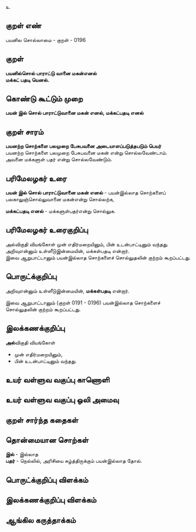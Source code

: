 உ

## குறள் எண் 

பயனில சொல்லாமை - குறள் - 0196  

## குறள் 

**பயனில்சொல் பாராட்டு வானை மகன்எனல்  
மக்கட் பதடி யெனல்.** 

## கொண்டு கூட்டும் முறை

**பயன் இல் சொல் பாராட்டுவானை மகன் எனல், மக்கட்பதடி எனல்**

## குறள் சாரம் 

**பயனற்ற சொற்களை பலமுறை பேசுபவனை அடையாளப்படுத்தபடும் பெயர்**  
பயனற்ற சொற்களை பலமுறை பேசுபவனை மகன் என்று சொல்லவேண்டாம்.  
அவனை மக்களுள் பதர் என்று சொல்லவேண்டும்.  

## பரிமேலழகர் உரை

**பயன் இல் சொல் பாராட்டுவானை மகன் எனல்** - பயன்இல்லாத சொற்களைப் பலகாலுஞ்சொல்லுவானை மகன்என்று சொல்லற்க,  

**மக்கட்பதடி எனல்** - மக்களுள்பதர்என்று சொல்லுக.

## பரிமேலழகர் உரைகுறிப்பு   

அல்விகுதி வியங்கோள் முன் எதிர்மறையினும், பின் உடன்பாட்டினும் வந்தது.  
அறிவுஎன்னும் உள்ளீடுஇன்மையின், மக்கள்பதடி என்றார்.  
இவை ஆறுபாட்டானும் பயன்இல்லாத சொற்களைச் சொல்லுதலின் குற்றம் கூறப்பட்டது.  

## பொருட்க்குறிப்பு 

அறிவுஎன்னும் உள்ளீடுஇன்மையின், **மக்கள்பதடி** என்றார்.  

இவை ஆறுபாட்டானும் (குறள் 0191 - 0196) பயன்இல்லாத சொற்களைச் சொல்லுதலின் குற்றம் கூறப்பட்டது.  

## இலக்கணக்குறிப்பு  

**அல்**விகுதி வியங்கோள்  
* முன் எதிர்மறையினும்,  
* பின் உடன்பாட்டினும் வந்தது.   

## உயர் வள்ளுவ வகுப்பு காணொளி


## உயர் வள்ளுவ வகுப்பு ஒலி அமைவு 

 
## குறள் சார்ந்த கதைகள் 


## தொன்மையான சொற்கள்

**இல்** - இல்லாத   
**பதர்** - நெல்லில், அரிசியை சுழ்த்திருக்கும் பயன்இல்லாத தோல்.  

## பொருட்க்குறிப்பு விளக்கம்


## இலக்கணக்குறிப்பு விளக்கம்


## ஆங்கில கருத்தாக்கம் 


